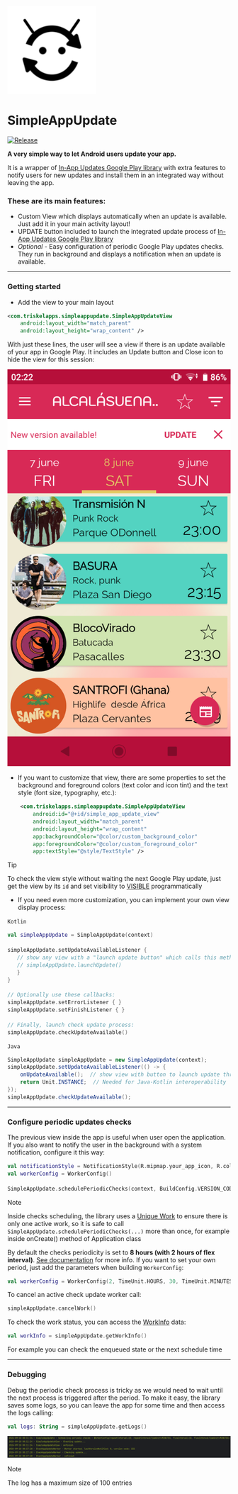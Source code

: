 ![Library icon](https://raw.githubusercontent.com/jbc25/SimpleAppUpdate/master/app/src/main/res/mipmap-xhdpi/simple_app_update_corners_icon.png)

# SimpleAppUpdate

[![Release](https://jitpack.io/v/com.triskelapps/simpleappupdate.svg)](https://jitpack.io/#com.triskelapps/simpleappupdate)

**A very simple way to let Android users update your app.**

It is a wrapper of [In-App Updates Google Play library](https://developer.android.com/guide/playcore/in-app-updates) with extra features to notify users for new updates and install them in an integrated way without leaving the app.

### These are its main features:

- Custom View which displays automatically when an update is available. Just add it in your main activity layout!
- UPDATE button included to launch the integrated update process of [In-App Updates Google Play library](https://developer.android.com/guide/playcore/in-app-updates/kotlin-java)
- _Optional_ - Easy configuration of periodic Google Play updates checks. They run in background and displays a notification when an update is available.

---

### Getting started

-  Add the view to your main layout

```xml
<com.triskelapps.simpleappupdate.SimpleAppUpdateView
    android:layout_width="match_parent"
    android:layout_height="wrap_content" />
```

With just these lines, the user will see a view if there is an update available of your app in Google Play. It includes an Update button and Close icon to hide the view for this session:

![Update view demo screenshot](docs/update-view-demo.png)

- If you want to customize that view, there are some properties to set the background and foreground colors (text color and icon tint) and the text style (font size, typography, etc.):

```xml
    <com.triskelapps.simpleappupdate.SimpleAppUpdateView
        android:id="@+id/simple_app_update_view"
        android:layout_width="match_parent"
        android:layout_height="wrap_content"
        app:backgroundColor="@color/custom_background_color"
        app:foregroundColor="@color/custom_foreground_color"
        app:textStyle="@style/TextStyle" />
```

> [!TIP]
> To check the view style without waiting the next Google Play update, just get the view by its `id` and set visibility to [VISIBLE](https://developer.android.com/reference/android/view/View#VISIBLE "VISIBLE") programmatically

- If you need even more customization, you can implement your own view display process:

`Kotlin`
```kotlin
val simpleAppUpdate = SimpleAppUpdate(context)

simpleAppUpdate.setUpdateAvailableListener {
   // show any view with a "launch update button" which calls this method:
   // simpleAppUpdate.launchUpdate()
   }
}

// Optionally use these callbacks:
simpleAppUpdate.setErrorListener { }
simpleAppUpdate.setFinishListener { }

// Finally, launch check update process:
simpleAppUpdate.checkUpdateAvailable()
```

`Java`
```java
SimpleAppUpdate simpleAppUpdate = new SimpleAppUpdate(context);
simpleAppUpdate.setUpdateAvailableListener(() -> {
    onUpdateAvailable();  // show view with button to launch update throught: simpleAppUpdate.launchUpdate();
    return Unit.INSTANCE;  // Needed for Java-Kotlin interoperability
});
simpleAppUpdate.checkUpdateAvailable();
```
---

### Configure periodic updates checks

The previous view inside the app is useful when user open the application. If you also want to notify the user in the background with a system notification, configure it this way:

```kotlin
val notificationStyle = NotificationStyle(R.mipmap.your_app_icon, R.color.custom_notif_color)
val workerConfig = WorkerConfig()

SimpleAppUpdate.schedulePeriodicChecks(context, BuildConfig.VERSION_CODE, notificationStyle, workerConfig)
```

> [!NOTE]
> Inside checks scheduling, the library uses a [Unique Work](https://developer.android.com/develop/background-work/background-tasks/persistent/how-to/manage-work#unique-work) to ensure there is only one active work, so it is safe to call `SimpleAppUpdate.schedulePeriodicChecks(...)` more than once, for example inside  onCreate() method of Application class

By default the checks periodicity is set to **8 hours (with 2 hours of flex interval)**. [See documentation](https://developer.android.com/develop/background-work/background-tasks/persistent/getting-started/define-work#flexible_run_intervals) for more info.
If you want to set your own period, just add the parameters when building `WorkerConfig`:
```kotlin
val workerConfig = WorkerConfig(2, TimeUnit.HOURS, 30, TimeUnit.MINUTES)
```

To cancel an active check update worker call:
```kotlin
simpleAppUpdate.cancelWork()
```

To check the work status, you can access the [WorkInfo](https://developer.android.com/reference/androidx/work/WorkInfo) data:
```kotlin
val workInfo = simpleAppUpdate.getWorkInfo()
```
For example you can check the enqueued state or the next schedule time


---

### Debugging
Debug the periodic check process is tricky as we would need to wait until the next process is triggered after the period.
To make it easy, the library saves some logs, so you can leave the app for some time and then access the logs calling:
```kotlin
val logs: String = simpleAppUpdate.getLogs()
```
![Log example](docs/log-example.png)

> [!NOTE]
> The log has a maximum size of 100 entries

